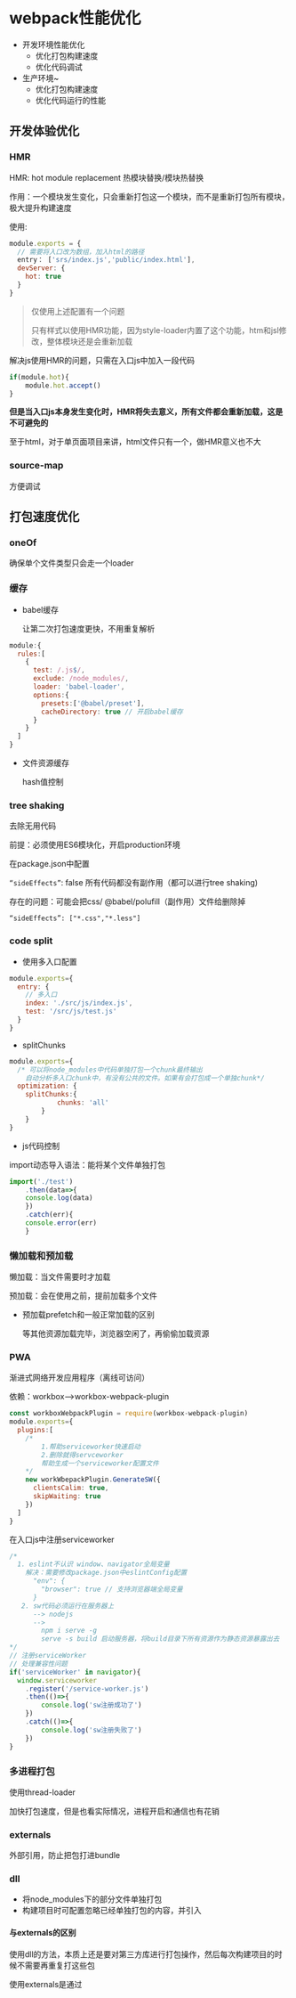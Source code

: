 # webpack性能优化

- 开发环境性能优化
  - 优化打包构建速度
  - 优化代码调试
- 生产环境~
  - 优化打包构建速度
  - 优化代码运行的性能

## 开发体验优化

### HMR

HMR: hot module replacement 热模块替换/模块热替换

作用：一个模块发生变化，只会重新打包这一个模块，而不是重新打包所有模块，极大提升构建速度

使用:

```javascript
module.exports = {
  // 需要将入口改为数组，加入html的路径
  entry： ['srs/index.js','public/index.html'],
  devServer: {
    hot: true
  }
}
```

> 仅使用上述配置有一个问题
>
> 只有样式以使用HMR功能，因为style-loader内置了这个功能，htm和jsl修改，整体模块还是会重新加载

解决js使用HMR的问题，只需在入口js中加入一段代码

```js
if(module.hot){
    module.hot.accept()
}
```

**但是当入口js本身发生变化时，HMR将失去意义，所有文件都会重新加载，这是不可避免的**

至于html，对于单页面项目来讲，html文件只有一个，做HMR意义也不大

### source-map

方便调试

## 打包速度优化

### oneOf

确保单个文件类型只会走一个loader

### 缓存

- babel缓存

  让第二次打包速度更快，不用重复解析

```js
module:{
  rules:[
    {
      test: /.js$/,
      exclude: /node_modules/,
      loader: 'babel-loader',
      options:{
        presets:['@babel/preset'],
        cacheDirectory: true // 开启babel缓存
      }
    }
  ]
}
```

- 文件资源缓存

  hash值控制

### tree shaking

去除无用代码

前提：必须使用ES6模块化，开启production环境

在package.json中配置

`“sideEffects”`: false 所有代码都没有副作用（都可以进行tree shaking)

存在的问题：可能会把css/ @babel/polufill（副作用）文件给删除掉

`“sideEffects”: ["*.css","*.less"]`

### code split

- 使用多入口配置

```js
module.exports={
  entry: {
    // 多入口
    index: './src/js/index.js',
    test: '/src/js/test.js'
  }
}
```

- splitChunks

```js
module.exports={
  /* 可以将node_modules中代码单独打包一个chunk最终输出
  	自动分析多入口chunk中，有没有公共的文件。如果有会打包成一个单独chunk*/
  optimization: {
  	splitChunks:{
			chunks: 'all'  
		}
	}
}
```

- js代码控制

import动态导入语法：能将某个文件单独打包

```js
import('./test')
	.then(data=>{
  	console.log(data)
	})
	.catch(err){
  	console.error(err)
	}
```

### 懒加载和预加载

懒加载：当文件需要时才加载

预加载：会在使用之前，提前加载多个文件

- 预加载prefetch和一般正常加载的区别

  等其他资源加载完毕，浏览器空闲了，再偷偷加载资源

### PWA

渐进式网络开发应用程序（离线可访问）

依赖：workbox-->workbox-webpack-plugin

```js
const workboxWebpackPlugin = require(workbox-webpack-plugin)
module.exports={
  plugins:[
    /*
    	1.帮助serviceworker快速启动
    	2.删除就得servceworker
    	帮助生成一个serviceworker配置文件
    */
    new workWbepackPlugin.GenerateSW({
      clientsCalim: true,
      skipWaiting: true
    })
  ]
}
```

在入口js中注册serviceworker

```js
/*
  1. eslint不认识 window、navigator全局变量
    解决：需要修改package.json中eslintConfig配置
      "env": {
        "browser": true // 支持浏览器端全局变量
      }
   2. sw代码必须运行在服务器上
      --> nodejs
      -->
        npm i serve -g
        serve -s build 启动服务器，将build目录下所有资源作为静态资源暴露出去
*/
// 注册serviceWorker
// 处理兼容性问题
if('serviceWorker' in navigator){
  window.serviceworker
  	.register('/service-worker.js')
  	.then(()=>{
    	console.log('sw注册成功了')
  	})
  	.catch(()=>{
    	console.log('sw注册失败了')
  	})
}
```

### 多进程打包

使用thread-loader

加快打包速度，但是也看实际情况，进程开启和通信也有花销

### externals

外部引用，防止把包打进bundle

### dll

- 将node_modules下的部分文件单独打包
- 构建项目时可配置忽略已经单独打包的内容，并引入

#### 与externals的区别

使用dll的方法，本质上还是要对第三方库进行打包操作，然后每次构建项目的时候不需要再重复打这些包

使用externals是通过<script>标签将资源引入，然后使用externals告知，整个构建过程都不会对第三方库进行打包


